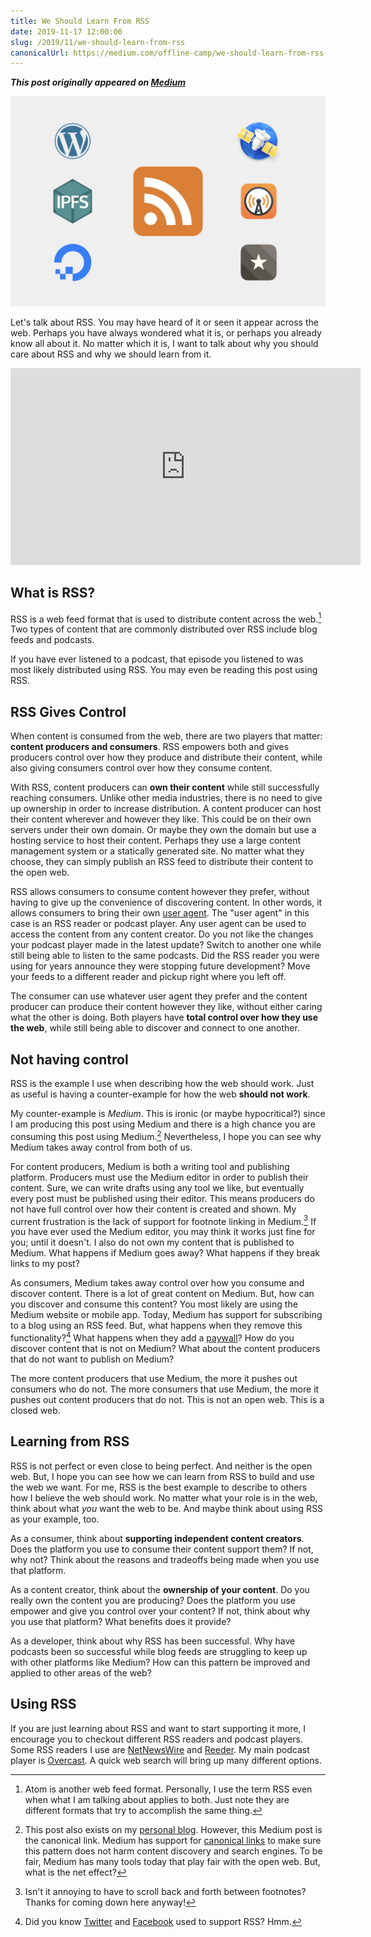 ```yaml
---
title: We Should Learn From RSS
date: 2019-11-17 12:00:00
slug: /2019/11/we-should-learn-from-rss
canonicalUrl: https://medium.com/offline-camp/we-should-learn-from-rss-31d100c81d26
---
```


***This post originally appeared on [Medium](https://medium.com/offline-camp/we-should-learn-from-rss-31d100c81d26)***

![](../assets/we-should-learn-from-rss/cover.jpeg)

Let's talk about RSS. You may have heard of it or seen it appear across the web. Perhaps you have always wondered what it is, or perhaps you already know all about it. No matter which it is, I want to talk about why you should care about RSS and why we should learn from it.

<iframe width="560" height="315" src="https://www.youtube-nocookie.com/embed/RVG7zZpvYJY" title="YouTube video player" frameborder="0" allow="accelerometer; autoplay; clipboard-write; encrypted-media; gyroscope; picture-in-picture" allowfullscreen></iframe>

## What is RSS?

RSS is a web feed format that is used to distribute content across the web.[^1] Two types of content that are commonly distributed over RSS include blog feeds and podcasts.

If you have ever listened to a podcast, that episode you listened to was most likely distributed using RSS. You may even be reading this post using RSS.

## RSS Gives Control

When content is consumed from the web, there are two players that matter: **content producers and consumers**. RSS empowers both and gives producers control over how they produce and distribute their content, while also giving consumers control over how they consume content.

With RSS, content producers can **own their content** while still successfully reaching consumers. Unlike other media industries, there is no need to give up ownership in order to increase distribution. A content producer can host their content wherever and however they like. This could be on their own servers under their own domain. Or maybe they own the domain but use a hosting service to host their content. Perhaps they use a large content management system or a statically generated site. No matter what they choose, they can simply publish an RSS feed to distribute their content to the open web.

RSS allows consumers to consume content however they prefer, without having to give up the convenience of discovering content. In other words, it allows consumers to bring their own [user agent](https://en.wikipedia.org/wiki/User_agent). The "user agent" in this case is an RSS reader or podcast player. Any user agent can be used to access the content from any content creator. Do you not like the changes your podcast player made in the latest update? Switch to another one while still being able to listen to the same podcasts. Did the RSS reader you were using for years announce they were stopping future development? Move your feeds to a different reader and pickup right where you left off.

The consumer can use whatever user agent they prefer and the content producer can produce their content however they like, without either caring what the other is doing. Both players have **total control over how they use the web**, while still being able to discover and connect to one another.

## Not having control

RSS is the example I use when describing how the web should work. Just as useful is having a counter-example for how the web **should not work**.

My counter-example is _Medium_. This is ironic (or maybe hypocritical?) since I am producing this post using Medium and there is a high chance you are consuming this post using Medium.[^2] Nevertheless, I hope you can see why Medium takes away control from both of us.

For content producers, Medium is both a writing tool and publishing platform. Producers must use the Medium editor in order to publish their content. Sure, we can write drafts using any tool we like, but eventually every post must be published using their editor. This means producers do not have full control over how their content is created and shown. My current frustration is the lack of support for footnote linking in Medium.[^3] If you have ever used the Medium editor, you may think it works just fine for you; until it doesn't. I also do not own my content that is published to Medium. What happens if Medium goes away? What happens if they break links to my post?

As consumers, Medium takes away control over how you consume and discover content. There is a lot of great content on Medium. But, how can you discover and consume this content? You most likely are using the Medium website or mobile app. Today, Medium has support for subscribing to a blog using an RSS feed. But, what happens when they remove this functionality?[^4] What happens when they add a [paywall](https://help.medium.com/hc/en-us/articles/360018834314-Stories-that-are-part-of-the-metered-paywall)? How do you discover content that is not on Medium? What about the content producers that do not want to publish on Medium?

The more content producers that use Medium, the more it pushes out consumers who do not. The more consumers that use Medium, the more it pushes out content producers that do not. This is not an open web. This is a closed web.

## Learning from RSS

RSS is not perfect or even close to being perfect. And neither is the open web. But, I hope you can see how we can learn from RSS to build and use the web we want. For me, RSS is the best example to describe to others how I believe the web should work. No matter what your role is in the web, think about what _you_ want the web to be. And maybe think about using RSS as your example, too.

As a consumer, think about **supporting independent content creators**. Does the platform you use to consume their content support them? If not, why not? Think about the reasons and tradeoffs being made when you use that platform.

As a content creator, think about the **ownership of your content**. Do you really own the content you are producing? Does the platform you use empower and give you control over your content? If not, think about why you use that platform? What benefits does it provide?

As a developer, think about why RSS has been successful. Why have podcasts been so successful while blog feeds are struggling to keep up with other platforms like Medium? How can this pattern be improved and applied to other areas of the web?

## Using RSS

If you are just learning about RSS and want to start supporting it more, I encourage you to checkout different RSS readers and podcast players. Some RSS readers I use are [NetNewsWire](https://nnw.ranchero.com) and [Reeder](https://reederapp.com). My main podcast player is [Overcast](https://overcast.fm). A quick web search will bring up many different options.

[^1]: Atom is another web feed format. Personally, I use the term RSS even when what I am talking about applies to both. Just note they are different formats that try to accomplish the same thing.

[^2]: This post also exists on my [personal blog](https://codyhatfield.me). However, this Medium post is the canonical link. Medium has support for [canonical links](https://help.medium.com/hc/en-us/articles/360033930293-Set-a-canonical-link) to make sure this pattern does not harm content discovery and search engines. To be fair, Medium has many tools today that play fair with the open web. But, what is the net effect?

[^3]: Isn't it annoying to have to scroll back and forth between footnotes? Thanks for coming down here anyway!

[^4]: Did you know [Twitter](https://mashable.com/2012/09/05/twitter-api-rss/) and [Facebook](https://www.wprssaggregator.com/facebook-to-remove-rss-feeds-as-from-june-23-2015/) used to support RSS? Hmm.
